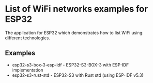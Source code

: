 # List of WiFi networks examples for ESP32

The application for ESP32 which demonstrates how to list WiFi using different technologies.

## Examples

* esp32-s3-box-3-esp-idf - ESP32-S3-BOX-3 with ESP-IDF implementation
* esp32-s3-rust-std - ESP32-S3 with Rust std (using ESP-IDF v5.3)

